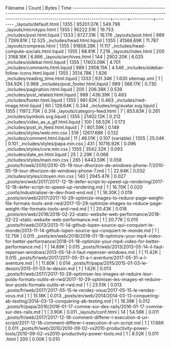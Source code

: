 Filename                                                                                                                                                                      | Count |     Bytes |    Time
------------------------------------------------------------------------------------------------------------------------------------------------------------------------------+-------+-----------+--------
_layouts/default.html                                                                                                                                                         |  1355 | 95201.07K | 549.796
_layouts/microtypo.html                                                                                                                                                       |  1355 | 95222.51K |  19.753
_includes/post.html.liquid                                                                                                                                                    |  1333 |  8727.31K |  16.176
_layouts/post.html                                                                                                                                                            |   989 |  7269.81K |  12.525
_includes/head.html.liquid                                                                                                                                                    |  1355 | 41566.69K |  11.787
_layouts/compress.html                                                                                                                                                        |  1355 | 91858.28K |  11.117
_includes/head-compute-socials.html.liquid                                                                                                                                    |  1355 |    68.81K |   7.216
_layouts/index.html                                                                                                                                                           |   200 |  3168.16K |   6.866
_layouts/archives.html                                                                                                                                                        |   144 |  2902.20K |   6.025
_includes/sidebar.html.liquid                                                                                                                                                 |  1355 | 17403.09K |   4.701
_includes/comments.html.liquid                                                                                                                                                |   989 |  2908.15K |   4.546
_includes/sidebar-follow-icons.html.liquid                                                                                                                                    |  1355 |  3514.78K |   1.826
_includes/reading_time.html.liquid                                                                                                                                            |  1333 |   931.34K |   1.630
sitemap.xml                                                                                                                                                                   |     1 |   134.92K |   0.968
_includes/post_footer.html.liquid                                                                                                                                             |   989 |   566.17K |   0.730
_includes/pagination.html.liquid                                                                                                                                              |   200 |   206.38K |   0.539
_includes/post_related.html.liquid                                                                                                                                            |   989 |   436.39K |   0.493
_includes/footer.html.liquid                                                                                                                                                  |  1355 |   981.92K |   0.463
_includes/rwd-image.html.liquid                                                                                                                                               |    60 |   128.64K |   0.344
_includes/img/avatar.svg.liquid                                                                                                                                               |  1355 | 11972.70K |   0.314
_layouts/category-feed.html                                                                                                                                                   |     7 |   853.83K |   0.261
_includes/symbols.svg.liquid                                                                                                                                                  |  1355 | 21402.12K |   0.212
_includes/video_as_a_gif.html.liquid                                                                                                                                          |   100 |    56.52K |   0.173
_includes/post_in_feed.html.liquid                                                                                                                                            |     7 |   801.59K |   0.149
_includes/styles/web.min.css                                                                                                                                                  |   519 | 12617.68K |   0.132
_includes/comment.html.liquid                                                                                                                                                 |    11 |    46.01K |   0.107
(variable)                                                                                                                                                                    |  1355 |    25.04K |   0.101
_includes/styles/papa.min.css                                                                                                                                                 |   431 | 10716.92K |   0.096
_includes/styles/core.min.css                                                                                                                                                 |  1355 |  3542.32K |   0.093
_includes/date_en.html.liquid                                                                                                                                                 |    25 |     2.29K |   0.066
_includes/styles/main.min.css                                                                                                                                                 |   265 |  6443.59K |   0.058
_posts/fr/web/2010/2010-05-19-tour-dhorizon-de-windows-phone-7/2010-05-19-tour-dhorizon-de-windows-phone-7.md                                                                 |     1 |    22.64K |   0.032
_includes/styles/citoyen.min.css                                                                                                                                              |   140 |  2945.47K |   0.027
_posts/en/web/2017/2017-12-18-defer-script-to-speed-up-rendering/2017-12-18-defer-script-to-speed-up-rendering.md                                                             |     1 |    16.70K |   0.020
_confs/industrialiser-le-dev-front-end.md                                                                                                                                     |     1 |    16.30K |   0.019
_posts/en/web/2017/2017-10-29-optimize-images-to-reduce-page-weight-file-formats-tools-and-rwd/2017-10-29-optimize-images-to-reduce-page-weight-file-formats-tools-and-rwd.md |     1 |    20.43K |   0.018
_posts/en/web/2018/2018-02-22-static-website-web-performance/2018-02-22-static-website-web-performance.md                                                                     |     1 |    20.77K |   0.015
_posts/fr/web/2013/2013-11-14-github-lopen-source-qui-conquiert-le-monde/2013-11-14-github-lopen-source-qui-conquiert-le-monde.md                                             |     1 |    12.75K |   0.015
_posts/en/web/2018/2018-01-18-optimize-your-mp4-video-for-better-performance/2018-01-18-optimize-your-mp4-video-for-better-performance.md                                     |     1 |    14.89K |   0.015
_posts/fr/web/2013/2013-05-14-il-faut-repenser-windows/2013-05-14-il-faut-repenser-windows.md                                                                                 |     1 |    11.42K |   0.015
_posts/fr/web/2017/2017-05-31-a-l-aventure/2017-05-31-a-l-aventure.md                                                                                                         |     1 |    11.80K |   0.014
_posts/fr/papa/2015/2015-01-03-le-dessin/2015-01-03-le-dessin.md                                                                                                              |     1 |     1.62K |   0.013
_posts/fr/web/2017/2017-10-29-optimiser-les-images-et-reduire-leur-poids-formats-outils-et-rwd/2017-10-29-optimiser-les-images-et-reduire-leur-poids-formats-outils-et-rwd.md |     1 |    23.51K |   0.013
_posts/fr/web/2017/2017-05-15-le-rendez-vous/2017-05-15-le-rendez-vous.md                                                                                                     |     1 |    15.18K |   0.013
_posts/en/web/2014/2014-03-13-conquering-ab-testing/2014-03-13-conquering-ab-testing.md                                                                                       |     1 |    18.39K |   0.012
_posts/fr/papa/2016/2016-01-17-comme-sur-des-rails/2016-01-17-comme-sur-des-rails.md                                                                                          |     1 |     3.90K |   0.011
_layouts/conf.html                                                                                                                                                            |    14 |    54.56K |   0.011
_posts/fr/web/2017/2017-12-18-comment-differer-l-execution-d-un-script/2017-12-18-comment-differer-l-execution-d-un-script.md                                                 |     1 |    17.66K |   0.011
_posts/fr/web/2010/2010-09-02-vs2010-productivity-power-tools/2010-09-02-vs2010-productivity-power-tools.md                                                                   |     1 |     8.02K |   0.011
.html                                                                                                                                                                         |   200 |     0.00K |   0.010